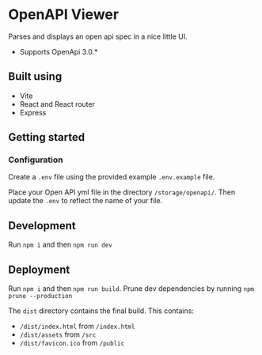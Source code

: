 # OpenAPI Viewer

Parses and displays an open api spec in a nice little UI.

* Supports OpenApi 3.0.*

## Built using

- Vite
- React and React router
- Express

## Getting started

### Configuration

Create a `.env` file using the provided example `.env.example` file.

Place your Open API yml file in the directory `/storage/openapi/`. Then update the `.env` to reflect the name of your file.

## Development

Run `npm i` and then `npm run dev`

## Deployment

Run `npm i` and then `npm run build`. Prune dev dependencies by running `npm prune --production`

The `dist` directory contains the final build. This contains:

- `/dist/index.html` from `/index.html`
- `/dist/assets` from `/src`
- `/dist/favicon.ico` from `/public`